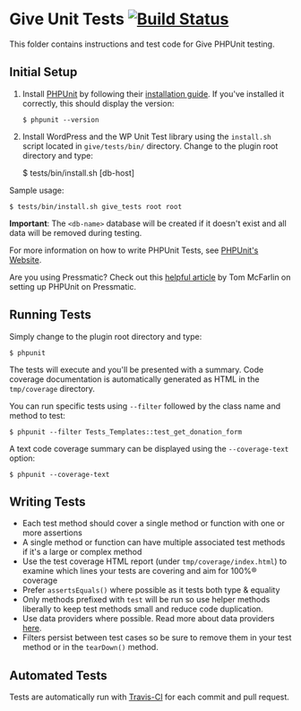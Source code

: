 # Give Unit Tests [![Build Status](https://api.travis-ci.org/WordImpress/Give.png?branch=master)](https://api.travis-ci.org/WordImpress/Give)

This folder contains instructions and test code for Give PHPUnit testing.

## Initial Setup

1) Install [PHPUnit](http://phpunit.de/) by following their [installation guide](https://phpunit.de/getting-started.html). If you've installed it correctly, this should display the version:

    `$ phpunit --version`

2) Install WordPress and the WP Unit Test library using the `install.sh` script located in `give/tests/bin/` directory. Change to the plugin root directory and type:


    $ tests/bin/install.sh <db-name> <db-user> <db-password> [db-host]

Sample usage:

    $ tests/bin/install.sh give_tests root root

**Important**: The `<db-name>` database will be created if it doesn't exist and all data will be removed during testing.

For more information on how to write PHPUnit Tests, see [PHPUnit's Website](http://www.phpunit.de/manual/3.6/en/writing-tests-for-phpunit.html).

Are you using Pressmatic? Check out this [helpful article](https://tommcfarlin.com/unit-testing-with-pressmatic/) by Tom McFarlin on setting up PHPUnit on Pressmatic. 

## Running Tests

Simply change to the plugin root directory and type:

    $ phpunit

The tests will execute and you'll be presented with a summary. Code coverage documentation is automatically generated as HTML in the `tmp/coverage` directory.

You can run specific tests using `--filter` followed by the class name and method to test:

    $ phpunit --filter Tests_Templates::test_get_donation_form

A text code coverage summary can be displayed using the `--coverage-text` option:

    $ phpunit --coverage-text


## Writing Tests

* Each test method should cover a single method or function with one or more assertions
* A single method or function can have multiple associated test methods if it's a large or complex method
* Use the test coverage HTML report (under `tmp/coverage/index.html`) to examine which lines your tests are covering and aim for 100%® coverage
* Prefer `assertsEquals()` where possible as it tests both type & equality
* Only methods prefixed with `test` will be run so use helper methods liberally to keep test methods small and reduce code duplication.
* Use data providers where possible. Read more about data providers [here](https://phpunit.de/manual/current/en/writing-tests-for-phpunit.html#writing-tests-for-phpunit.data-providers).
* Filters persist between test cases so be sure to remove them in your test method or in the `tearDown()` method.

## Automated Tests

Tests are automatically run with [Travis-CI](https://travis-ci.org) for each commit and pull request.